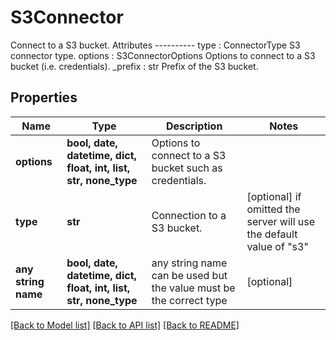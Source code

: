# S3Connector

Connect to a S3 bucket.  Attributes ---------- type : ConnectorType     S3 connector type. options : S3ConnectorOptions     Options to connect to a S3 bucket (i.e. credentials). _prefix : str     Prefix of the S3 bucket.

## Properties
Name | Type | Description | Notes
------------ | ------------- | ------------- | -------------
**options** | **bool, date, datetime, dict, float, int, list, str, none_type** | Options to connect to a S3 bucket such as credentials. | 
**type** | **str** | Connection to a S3 bucket. | [optional]  if omitted the server will use the default value of "s3"
**any string name** | **bool, date, datetime, dict, float, int, list, str, none_type** | any string name can be used but the value must be the correct type | [optional]

[[Back to Model list]](../README.md#documentation-for-models) [[Back to API list]](../README.md#documentation-for-api-endpoints) [[Back to README]](../README.md)


